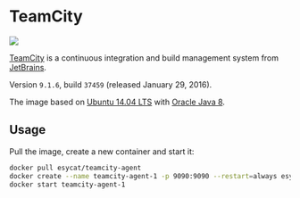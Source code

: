 # TeamCity
[![](https://badge.imagelayers.io/esycat/teamcity-agent:latest.svg)](https://imagelayers.io/?images=esycat/teamcity-agent:latest 'Get your own badge on imagelayers.io')

[TeamCity](https://jetbrains.com/teamcity/) is a continuous integration and build management system from [JetBrains](https://jetbrains.com/).

Version `9.1.6`, build `37459` (released January 29, 2016).

The image based on [Ubuntu 14.04 LTS](https://hub.docker.com/u/esycat/java/) with [Oracle Java 8](https://hub.docker.com/u/esycat/java/).

## Usage

Pull the image, create a new container and start it:

```bash
docker pull esycat/teamcity-agent
docker create --name teamcity-agent-1 -p 9090:9090 --restart=always esycat/teamcity-agent
docker start teamcity-agent-1
```
